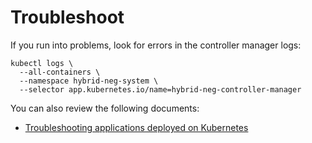 # Troubleshoot

If you run into problems, look for errors in the controller manager logs:

```shell
kubectl logs \
  --all-containers \
  --namespace hybrid-neg-system \
  --selector app.kubernetes.io/name=hybrid-neg-controller-manager
```

You can also review the following documents:

- [Troubleshooting applications deployed on Kubernetes](https://kubernetes.io/docs/tasks/debug/debug-application/)
